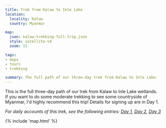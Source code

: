 ```yaml
---
title: Trek from Kalaw to Inle Lake
location:
  locality: Kalaw
  country: Myanmar

map:
  json: kalaw-trekking-full-trip.json
  style: satellite-v9
  zoom: 11

tags:
- maps
- tours
- trekking

summary: The full path of our three-day trek from Kalaw to Inle Lake.
---
```


This is the full three-day path of our trek from Kalaw to Inle Lake wetlands. If you want to do some moderate trekking to see some countryside of Myanmar, I'd highly recommend this trip! Details for signing up are in Day 1.

_For daily accounts of this trek, see the following entries: [Day 1](/travel/kalaw-trekking-day-1/), [Day 2](/travel/kalaw-trekking-day-2/), [Day 3](/travel/kalaw-trekking-day-3/)_

{% include 'map.html' %}
